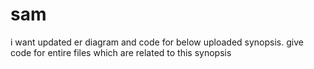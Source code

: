 # sam
i want updated er diagram and code for below uploaded synopsis. give code for entire files which are related to this synopsis
